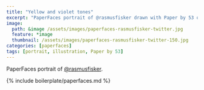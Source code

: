 ```yaml
---
title: "Yellow and violet tones"
excerpt: "PaperFaces portrait of @rasmusfisker drawn with Paper by 53 on an iPad."
image: 
  path: &image /assets/images/paperfaces-rasmusfisker-twitter.jpg 
  feature: *image
  thumbnail: /assets/images/paperfaces-rasmusfisker-twitter-150.jpg
categories: [paperfaces]
tags: [portrait, illustration, Paper by 53]
---
```


PaperFaces portrait of [@rasmusfisker](https://twitter.com/rasmusfisker).

{% include boilerplate/paperfaces.md %}
